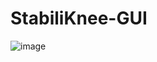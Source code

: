 # StabiliKnee-GUI

![image](https://github.com/user-attachments/assets/8479749b-542e-4d17-8472-ef046062a777)
